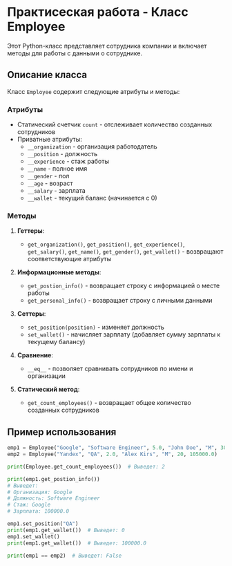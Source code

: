 # Практисеская работа - Класс Employee

Этот Python-класс представляет сотрудника компании и включает методы для работы с данными о сотруднике.

## Описание класса

Класс `Employee` содержит следующие атрибуты и методы:

### Атрибуты
- Статический счетчик `count` - отслеживает количество созданных сотрудников
- Приватные атрибуты:
  - `__organization` - организация работодатель
  - `__position` - должность
  - `__experience` - стаж работы
  - `__name` - полное имя
  - `__gender` - пол
  - `__age` - возраст
  - `__salary` - зарплата
  - `__wallet` - текущий баланс (начинается с 0)

### Методы
1. **Геттеры**:
   - `get_organization()`, `get_position()`, `get_experience()`, `get_salary()`, `get_name()`, `get_gender()`, `get_wallet()` - возвращают соответствующие атрибуты

2. **Информационные методы**:
   - `get_postion_info()` - возвращает строку с информацией о месте работы
   - `get_personal_info()` - возвращает строку с личными данными

3. **Сеттеры**:
   - `set_position(position)` - изменяет должность
   - `set_wallet()` - начисляет зарплату (добавляет сумму зарплаты к текущему балансу)

4. **Сравнение**:
   - `__eq__` - позволяет сравнивать сотрудников по имени и организации

5. **Статический метод**:
   - `get_count_employees()` - возвращает общее количество созданных сотрудников

## Пример использования

```python
emp1 = Employee("Google", "Software Engineer", 5.0, "John Doe", "M", 30, 100000.0)
emp2 = Employee("Yandex", "QA", 2.0, "Alex Kirs", "M", 20, 105000.0)

print(Employee.get_count_employees())  # Выведет: 2

print(emp1.get_postion_info())
# Выведет:
# Организация: Google
# Должность: Software Engineer
# Стаж: Google
# Зарплата: 100000.0

emp1.set_position("QA")
print(emp1.get_wallet())  # Выведет: 0
emp1.set_wallet()
print(emp1.get_wallet())  # Выведет: 100000.0

print(emp1 == emp2)  # Выведет: False
```

